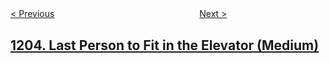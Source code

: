 <!--|This file generated by command(leetcode description); DO NOT EDIT.    |-->
<!--+----------------------------------------------------------------------+-->
<!--|@author    openset <openset.wang@gmail.com>                           |-->
<!--|@link      https://github.com/openset                                 |-->
<!--|@home      https://github.com/openset/leetcode                        |-->
<!--+----------------------------------------------------------------------+-->

[< Previous](https://github.com/openset/leetcode/tree/master/problems/sort-items-by-groups-respecting-dependencies "Sort Items by Groups Respecting Dependencies")
　　　　　　　　　　　　　　　　
[Next >](https://github.com/openset/leetcode/tree/master/problems/monthly-transactions-ii "Monthly Transactions II")

## [1204. Last Person to Fit in the Elevator (Medium)](https://leetcode.com/problems/last-person-to-fit-in-the-elevator "")


